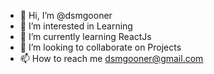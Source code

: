 - 👋 Hi, I’m @dsmgooner
- 👀 I’m interested in Learning
- 🌱 I’m currently learning ReactJs
- 💞️ I’m looking to collaborate on Projects
- 📫 How to reach me dsmgooner@gmail.com

<!---
dsmgooner/dsmgooner is a ✨ special ✨ repository because its `README.md` (this file) appears on your GitHub profile.
You can click the Preview link to take a look at your changes.
--->
